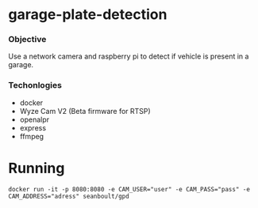 # garage-plate-detection

### Objective
Use a network camera and raspberry pi to detect if vehicle is present in a garage.

### Techonlogies 
- docker
- Wyze Cam V2 (Beta firmware for RTSP)
- openalpr
- express
- ffmpeg

# Running

```shell
docker run -it -p 8080:8080 -e CAM_USER="user" -e CAM_PASS="pass" -e CAM_ADDRESS="adress" seanboult/gpd
```